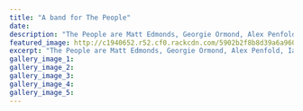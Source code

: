 ```yaml
---
title: "A band for The People"
date: 
description: "The People are Matt Edmonds, Georgie Ormond, Alex Penfold, Ian Bartlett, former WHS students Dylan Stanford and Debbie Head, Chloe Franklin-Brown and Stan Manthyng..."
featured_image: http://c1940652.r52.cf0.rackcdn.com/5902b2f8b8d39a6a9600031a/Band-The-People-WU-ex.jpg
excerpt: "The People are Matt Edmonds, Georgie Ormond, Alex Penfold, Ian Bartlett, former WHS students Dylan Stanford and Debbie Head, Chloe Franklin-Brown and Stan Manthyng."
gallery_image_1: 
gallery_image_2: 
gallery_image_3: 
gallery_image_4: 
gallery_image_5: 
---
```

